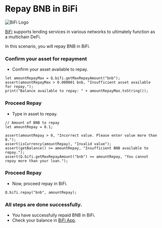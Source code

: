 ```meta-Currency
```

# Repay BNB in BiFi

![BiFi Logo](https://s3.ap-northeast-2.amazonaws.com/thebifrost.io/home/bifi/bifi_logo.svg)

[BiFi](https://bifi.finance/) supports lending services in various networks to ultimately function as a multichain DeFi.

In this scenario, you will repay BNB in BiFi.

### Confirm your asset for repayment

- Confirm your asset available to repay.

```output-Dynamic
let amountRepayMax = Q.bifi.getMaxRepayAmount("bnb");
assert(amountRepayMax > 0.000001 bnb, "Insufficient asset available for repay.");
print("Balance available to repay: " + amountRepayMax.toString());
```

### Proceed Repay

- Type in asset to repay.

```input bnb
// Amount of BNB to repay
let amountRepay = 0.1;
```

```input-Verify
assert(amountRepay > 0, "Incorrect value. Please enter value more than 0.");
assert(isCurrency(amountRepay), "Invalid value");
assert(getBalance() >= amountRepay, "Insufficient BNB available to repay.");
assert(Q.bifi.getMaxRepayAmount("bnb") >= amountRepay, "You cannot repay more than your loan.");
```

### Proceed Repay

- Now, proceed repay in BiFi.

```taster
Q.bifi.repay("bnb", amountRepay);
```

### All steps are done successfully.

- You have successfully repaid BNB in BiFi.
- Check your balance in [BiFi App](https://app.bifi.finance/).
